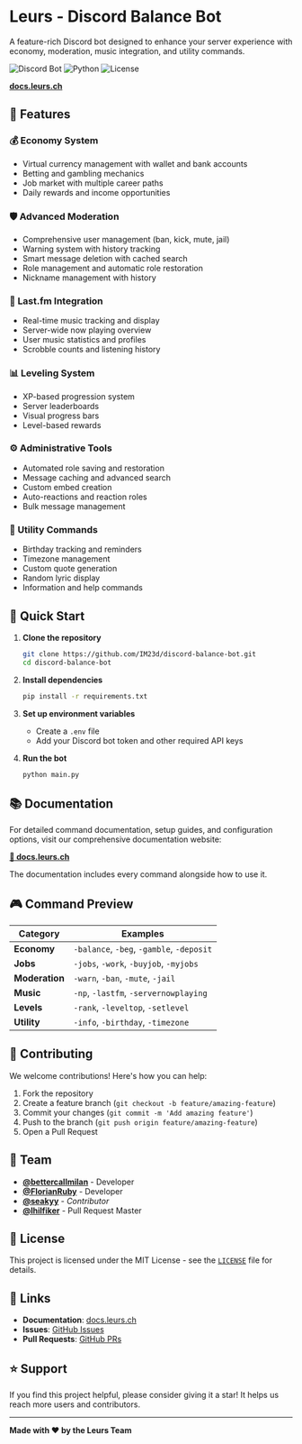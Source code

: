 # Leurs - Discord Balance Bot

A feature-rich Discord bot designed to enhance your server experience with economy, moderation, music integration, and utility commands.

![Discord Bot](https://img.shields.io/badge/Discord-Bot-7289da?style=for-the-badge&logo=discord&logoColor=white)
![Python](https://img.shields.io/badge/Python-3.8+-3776ab?style=for-the-badge&logo=python&logoColor=white)
![License](https://img.shields.io/badge/License-MIT-green?style=for-the-badge)

**[docs.leurs.ch](https://docs.leurs.ch)**

## 🌟 Features

### 💰 Economy System
- Virtual currency management with wallet and bank accounts
- Betting and gambling mechanics
- Job market with multiple career paths
- Daily rewards and income opportunities

### 🛡️ Advanced Moderation
- Comprehensive user management (ban, kick, mute, jail)
- Warning system with history tracking
- Smart message deletion with cached search
- Role management and automatic role restoration
- Nickname management with history

### 🎵 Last.fm Integration
- Real-time music tracking and display
- Server-wide now playing overview
- User music statistics and profiles
- Scrobble counts and listening history

### 📊 Leveling System
- XP-based progression system
- Server leaderboards
- Visual progress bars
- Level-based rewards

### ⚙️ Administrative Tools
- Automated role saving and restoration
- Message caching and advanced search
- Custom embed creation
- Auto-reactions and reaction roles
- Bulk message management

### 🎯 Utility Commands
- Birthday tracking and reminders
- Timezone management
- Custom quote generation
- Random lyric display
- Information and help commands

## 🚀 Quick Start

1. **Clone the repository**
   ```bash
   git clone https://github.com/IM23d/discord-balance-bot.git
   cd discord-balance-bot
   ```

2. **Install dependencies**
   ```bash
   pip install -r requirements.txt
   ```

3. **Set up environment variables**
   - Create a `.env` file
   - Add your Discord bot token and other required API keys

4. **Run the bot**
   ```bash
   python main.py
   ```

## 📚 Documentation

For detailed command documentation, setup guides, and configuration options, visit our comprehensive documentation website:

**[📖 docs.leurs.ch](https://docs.leurs.ch)**

The documentation includes every command alongside how to use it.


## 🎮 Command Preview

| Category | Examples |
|----------|----------|
| **Economy** | `-balance`, `-beg`, `-gamble`, `-deposit` |
| **Jobs** | `-jobs`, `-work`, `-buyjob`, `-myjobs` |
| **Moderation** | `-warn`, `-ban`, `-mute`, `-jail` |
| **Music** | `-np`, `-lastfm`, `-servernowplaying` |
| **Levels** | `-rank`, `-leveltop`, `-setlevel` |
| **Utility** | `-info`, `-birthday`, `-timezone` |

## 🤝 Contributing

We welcome contributions! Here's how you can help:

1. Fork the repository
2. Create a feature branch (`git checkout -b feature/amazing-feature`)
3. Commit your changes (`git commit -m 'Add amazing feature'`)
4. Push to the branch (`git push origin feature/amazing-feature`)
5. Open a Pull Request

## 👥 Team

- **[@bettercallmilan](https://github.com/bettercallmilan)** - Developer
- **[@FlorianRuby](https://github.com/reazndev)** - Developer
- **[@seakyy](https://github.com/seakyy)** - *Contributor*
- **[@lhilfiker](https://github.com/lhilfiker)** - Pull Request Master

## 📄 License

This project is licensed under the MIT License - see the [`LICENSE`](LICENSE) file for details.

## 🔗 Links

- **Documentation**: [docs.leurs.ch](https://docs.leurs.ch)
- **Issues**: [GitHub Issues](https://github.com/IM23d/discord-balance-bot/issues)
- **Pull Requests**: [GitHub PRs](https://github.com/IM23d/discord-balance-bot/pulls)

## ⭐ Support

If you find this project helpful, please consider giving it a star! It helps us reach more users and contributors.

---

**Made with ❤️ by the Leurs Team**